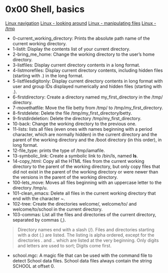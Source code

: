 # 0x00 Shell, basics

[Linux navigation](https://linuxcommand.org/lc3_lts0020.php)
[Linux - looking around](https://linuxcommand.org/lc3_lts0030.php)
[Linux - manipulating files](https://linuxcommand.org/lc3_lts0050.php)
[Linux - /tmp](https://tldp.org/LDP/Linux-Filesystem-Hierarchy/html/tmp.html)

* 0-current_working_directory: Prints the absolute path name of the current working directory.
* 1-listit: Display the contents list of your current directory.
* 2-bring_me_home: Change the working directory to the user’s home directory.
* 3-listfiles: Display current directory contents in a long format.
* 4-listmorefiles: Display current directory contents, including hidden files (starting with .) in the long format.
* 5-listfilesdigitonly: Display current directory contents in long format with user and group IDs displayed numerically and hidden files (starting with .).
* 6-firstdirectory: Create a directory named my_first_directory in the /tmp/ directory.
* 7-movethatfile: Move the file betty from /tmp/ to /tmp/my_first_directory.
* 8-firstdelete: Delete the file /tmp/my_first_directory/betty.
* 9-firstdirdeletion: Delete the directory /tmp/my_first_directory.
* 10-back: Change the working directory to the previous one.
* 11-lists: lists all files (even ones with names beginning with a period character, which are normally hidden) in the current directory and the parent of the working directory and the /boot directory (in this order), in long format.
* 12-file_type: prints the type of /tmp/iamafile.
* 13-symbolic_link: Create a symbolic link to /bin/ls, named __ls__.
* 14-copy_html: Copy all the HTML files from the current working directory to the parent of the working directory, but only copy files that did not exist in the parent of the working directory or were newer than the versions in the parent of the working directory.
* 100-lets_move: Moves all files beginning with an uppercase letter to the directory /tmp/u.
* 101-clean_emacs: Delete all files in the current working directory that end with the character ~.
* 102-tree: Create the directories welcome/, welcome/to/ and welcome/to/school in the current directory.
* 103-commas: List all the files and directories of the current directory, separated by commas (,).
> Directory names end with a slash (/).
> Files and directories starting with a dot (.) are listed.
> The listing is alpha ordered, except for the directories . and .. which are listed at the very beginning.
> Only digits and letters are used to sort; Digits come first.
* school.mgc: A magic file that can be used with the command file to detect School data files. School data files always contain the string SCHOOL at offset 0.
